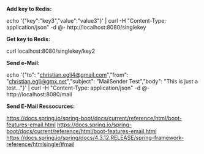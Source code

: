
**Add key to Redis:** 

echo '{"key":"key3","value":"value3"}' | curl -H "Content-Type: application/json" -d @- http://localhost:8080/singlekey

**Get key to Redis:**

curl localhost:8080/singlekey/key2

**Send e-Mail:** 

echo '{"to": "christian.egli4@gmail.com","from": "christian.egli@gmx.net","subject": "MailSender Test","body": "This is just a test..."}' | curl -H "Content-Type: application/json" -d @- http://localhost:8080/mail



**Send E-Mail Ressocurces:** 

https://docs.spring.io/spring-boot/docs/current/reference/html/boot-features-email.html
https://docs.spring.io/spring-boot/docs/current/reference/html/boot-features-email.html
https://docs.spring.io/spring/docs/4.3.12.RELEASE/spring-framework-reference/htmlsingle/#mail

